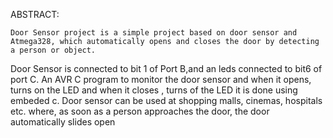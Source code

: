 ABSTRACT:
    
    Door Sensor project is a simple project based on door sensor and Atmega328, which automatically opens and closes the door by detecting a person or object. 
Door Sensor is connected to bit 1 of Port B,and an leds connected to bit6 of port C. An AVR C program to monitor the door sensor and when it opens, turns on the LED and when it closes , turns of the LED it is done using embeded c. 
Door sensor can be used at shopping malls, cinemas, hospitals etc. where, as soon as a person approaches the door, the door automatically slides open
